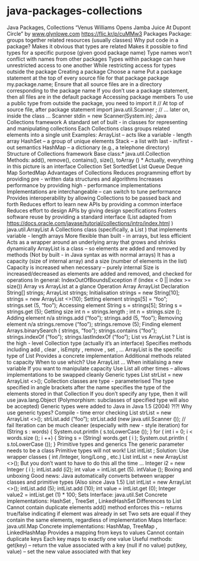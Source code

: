 # java-packages-collections

Java  Packages, Collections  “Venus Williams Opens Jamba Juice At  Dupont   Circle” by   www.glynlowe.com  https://flic.kr/p/cuMMw3
Packages  Package: groups together related resources (usually classes)  Why put code in a package?  Makes it obvious that types are related  Makes it possible to find types for a specific purpose (given good package name)  Type names won’t conflict with names from other packages  Types within package can have unrestricted access to one another  While restricting access for types outside the package
Creating a package  Choose a name  Put a   package   statement at the top of every source file for that package  package   my.package.name;  Ensure that all source files are in a directory corresponding to the package name  If you don’t use a   package   statement, then all files are in the default package
Accessing package members  To use a public type from outside the package, you need to   import   it  // At top of source file, after package statement  import   java.util.Scanner ;  //   …   later   on, inside the class …  Scanner stdin = new Scanner(System.in);
Java Collections framework  A standard set of built - in classes for representing and manipulating collections  Each Collections class groups   related elements   into a   single unit  Examples:  ArrayList   –   acts like a variable - length array  HashSet   –   a group of unique elements  Stack   –   a list with last - in/first - out semantics  HashMap   –   a   dictionary   (e.g., a telephone directory)
Structure of Collections framework  Base class:*   java.util.Collection  Methods:   add(), remove(), contains(), size(),   toArray ()  * Actually, everything in this picture is an interface  Collection  Set  SortedSet  List   Queue   Deque  Map  SortedMap
Advantages of Collections  Reduces programming effort by providing pre - written data structures and algorithms  Increases performance by providing high - performance implementations  Implementations are interchangeable   –   can switch to tune performance  Provides interoperability by allowing Collections to be passed back and forth  Reduces effort to learn new APIs by providing a common interface  Reduces effort to design APIs by giving design specifications  Fosters software reuse by providing a standard interface  (List adapted from   https://docs.oracle.com/javase/tutorial/collections/intro/index.html )
java.util.ArrayList  A Collections class (specifically, a   List ) that implements   variable - length   arrays  More flexible than built - in arrays, but less efficient  Acts as a wrapper around an underlying array that grows and shrinks dynamically  ArrayList   is a   class   –   so elements are added and removed by   methods  (Not by built - in Java syntax as with normal arrays)  It has a   capacity   (size of internal array) and a   size   (number of elements in the list)  Capacity is increased when necessary   –   purely internal  Size is increased/decreased as elements are added and removed, and checked for  operations  In general:   IndexOutOfBoundsException   if   (index < 0 || index >= size())
Array vs ArrayList at a glance  Operation   Array   ArrayList  Declaration   String[]   strings;   ArrayList <String> strings;  Initialisation   strings = new String[10];   strings   = new   ArrayList <>(10);  Setting element   strings[5] =   “foo”;   strings.set (5, “foo”);  Accessing element   String   s = strings[5];   String s =   strings.get (5);  Getting size   int   n =   strings.length ;   int   n =   strings.size ();  Adding element   n/a   strings.add (“foo”);  strings.add (5, “foo”);  Removing element   n/a   strings.remove (“foo”);  strings.remove (5);  Finding element   Arrays.binarySearch (  strings,   “foo”);  strings.contains (“foo”);  strings.indexOf (“foo”);  strings.lastIndexOf (“foo”);
List   vs   ArrayList ?  List   is the   high - level Collection type   (actually it’s an interface)  Specifies methods including   add ,   clear ,   isEmpty ,   remove ,   set , …  ArrayList   is the   specific type of List  Provides a concrete implementation  Additional methods related to capacity  When to use which?  Use   ArrayList   …  When initialising a new variable  If you want to manipulate capacity  Use   List   all other times   –   allows implementations to be swapped cleanly
Generic types  List<String>   strList   =   new   ArrayList <>();  Collection classes are   type - parameterised  The type specified in angle brackets after the name specifies the type of the  elements stored in that Collection  If you don’t specify any type, then it will use   java.lang.Object  (Polymorphism: subclasses of specified type will also be accepted)  Generic types were added to Java in Java 1.5 (2004)  ?!?!
Why use generic types?  Compile - time error checking  List<String>   strList   =   new   ArrayList <>();  strList.add   (“foo”);  strList.add   (new   java.util.Scanner ()); // fail  Iteration can be much cleaner (especially with new - style iteration)  for   (String s : words) {  System.out.println   ( s.toLowerCase ());  }   for   ( int   i   = 0;   i   <   words.size ();   i ++) {  String s = (String) words.get ( i );  System.out.println   ( s.toLowerCase ());  }
Primitive types and generics  The   <type>   generic parameter needs to be a   class  Primitive types will not work!  List<int>   intList ;  Solution: Use   wrapper   classes ( int /Integer, long/Long , etc.)  List<Integer>   intList   = new   ArrayList <>();  But you don’t want to have to do this all the time …  Integer i2   = new Integer ( i );  intList.add   (i2);  int   value   =   intList.get (5). intValue ();
Boxing and unboxing  Good news: Java   automatically   converts between wrapper classes and primitive types  (Also since Java 1.5)  List<Integer>   intList   =   new   ArrayList <>();  intList.add   (5);  intList.add   (10);  int   value   =   intList.get   (0);  Integer value2 =   intList.get (1) * 100;
Sets  Interface:   java.util.Set  Concrete implementations:   HashSet ,   TreeSet ,   LinkedHashSet  Differences to List  Cannot contain duplicate elements  add() method enforces this   –   returns true/false indicating if element was already in set  Two sets are equal if they contain the same elements, regardless of implementation
Maps  Interface:   java.util.Map  Concrete implementations:   HashMap,   TreeMap ,   LinkedHashMap  Provides a mapping from keys to values  Cannot contain duplicate keys  Each key maps to exactly one value  Useful methods:  get(key)   –   return the value associated with a key (null if no value)  put(key, value)   –   set the new value associated with that key
